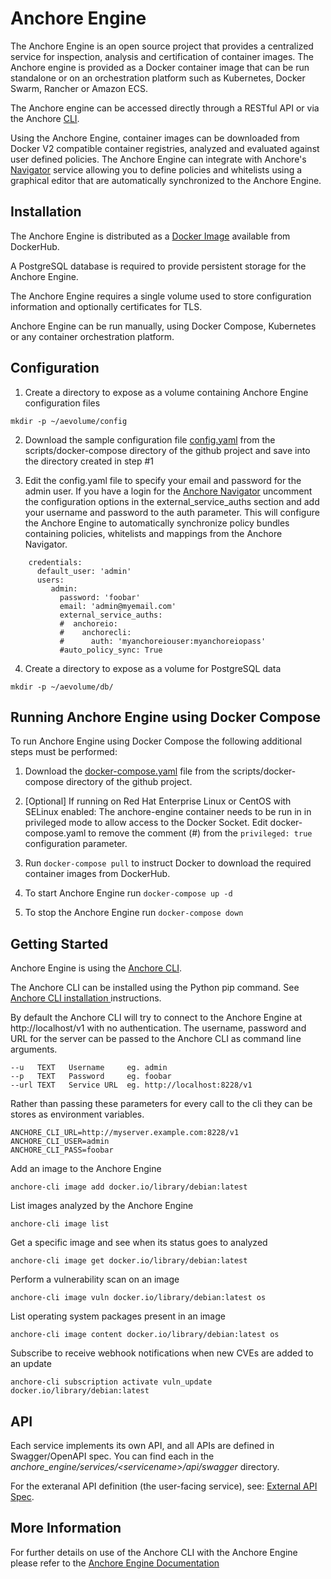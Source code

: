 # Anchore Engine

The Anchore Engine is an open source project that provides a centralized service for inspection, analysis and certification of container images. The Anchore engine is provided as a Docker container image that can be run standalone or on an orchestration platform such as Kubernetes, Docker Swarm, Rancher or Amazon ECS.

The Anchore engine can be accessed directly through a RESTful API or via the Anchore [CLI](https://github.com/anchore/anchore-cli).  

Using the Anchore Engine, container images can be downloaded from Docker V2 compatible container registries, analyzed and evaluated against user defined policies. The Anchore Engine can integrate with Anchore's [Navigator](https://anchore.io) service allowing you to define policies and whitelists using a graphical editor that are automatically synchronized to the Anchore Engine. 

## Installation

The Anchore Engine is distributed as a [Docker Image](https://hub.docker.com/r/anchore/anchore-engine/) available from DockerHub. 

A PostgreSQL database is required to provide persistent storage for the Anchore Engine.

The Anchore Engine requires a single volume used to store configuration information and optionally certificates for TLS.

Anchore Engine can be run manually, using Docker Compose, Kubernetes or any container orchestration platform.

## Configuration 

1. Create a directory to expose as a volume containing Anchore Engine configuration files

`mkdir -p ~/aevolume/config`

2. Download the sample configuration file [config.yaml](https://github.com/anchore/anchore-engine/blob/master/scripts/docker-compose/config.yaml) from the scripts/docker-compose directory of the github project and save into the directory created in step #1

3. Edit the config.yaml file to specify your email and password for the admin user.
If you have a login for the [Anchore Navigator](https://anchore.io) uncomment the configuration options in the external_service_auths section and add your username and password to the auth parameter. This will configure the Anchore Engine to automatically synchronize policy bundles containing policies, whitelists and mappings from the Anchore Navigator.


```
    credentials:
      default_user: 'admin'
      users:
         admin:
           password: 'foobar'
           email: 'admin@myemail.com'
           external_service_auths:
           #  anchoreio:
           #    anchorecli:
           #      auth: 'myanchoreiouser:myanchoreiopass'
           #auto_policy_sync: True
```

4. Create a directory to expose as a volume for PostgreSQL data

`mkdir -p ~/aevolume/db/`


## Running Anchore Engine using Docker Compose  
To run Anchore Engine using Docker Compose the following additional steps must be performed:

1. Download the [docker-compose.yaml](https://github.com/anchore/anchore-engine/blob/master/scripts/docker-compose/docker-compose.yaml) file from the scripts/docker-compose directory of the github project.

2. [Optional] If running on Red Hat Enterprise Linux or CentOS with SELinux enabled:
The anchore-engine container needs to be run in in privileged mode to allow access to the Docker Socket.
Edit docker-compose.yaml to remove the comment (#) from the `privileged: true` configuration parameter.

3. Run `docker-compose pull` to instruct Docker to download the required container images from DockerHub.

4. To start Anchore Engine run `docker-compose up -d`

5. To stop the Anchore Engine run `docker-compose down`


## Getting Started


Anchore Engine is using the [Anchore CLI](https://github.com/anchore/anchore-cli).

The Anchore CLI can be installed using the Python pip command. See [Anchore CLI installation ](https://github.com/anchore/anchore-engine/wiki/Installing-Anchore-CLI) instructions.


By default the Anchore CLI will try to connect to the Anchore Engine at http://localhost/v1 with no authentication.
The username, password and URL for the server can be passed to the Anchore CLI as command line arguments.

    --u   TEXT   Username     eg. admin
    --p   TEXT   Password     eg. foobar
    --url TEXT   Service URL  eg. http://localhost:8228/v1
   
Rather than passing these parameters for every call to the cli they can be stores as environment variables.

    ANCHORE_CLI_URL=http://myserver.example.com:8228/v1
    ANCHORE_CLI_USER=admin
    ANCHORE_CLI_PASS=foobar


Add an image to the Anchore Engine

    anchore-cli image add docker.io/library/debian:latest
    
List images analyzed by the Anchore Engine

    anchore-cli image list
    
Get a specific image and see when its status goes to analyzed

    anchore-cli image get docker.io/library/debian:latest
    
Perform a vulnerability scan on an image

    anchore-cli image vuln docker.io/library/debian:latest os

List operating system packages present in an image

    anchore-cli image content docker.io/library/debian:latest os
    
Subscribe to receive webhook notifications when new CVEs are added to an update

    anchore-cli subscription activate vuln_update docker.io/library/debian:latest

## API
Each service implements its own API, and all APIs are defined in Swagger/OpenAPI spec. You can find each in the _anchore_engine/services/\<servicename\>/api/swagger_ directory.

For the exteranal API definition (the user-facing service), see: [External API Spec](https://github.com/anchore/anchore-engine/blob/master/anchore_engine/services/apiext/swagger/swagger.yaml).



## More Information

For further details on use of the Anchore CLI with the Anchore Engine please refer to the [Anchore Engine Documentation](https://anchore.freshdesk.com/support/home)

